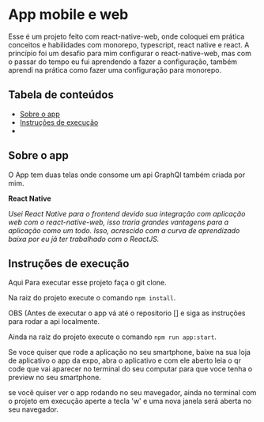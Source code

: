 # App mobile e web 

Esse é um projeto feito com react-native-web, onde coloquei em prática conceitos e habilidades com monorepo, typescript, react native e react.
A princípio foi um desafio para mim configurar o react-native-web, mas com o passar do tempo eu fui aprendendo a fazer a configuração, também aprendi na prática como fazer uma configuração para monorepo.

## Tabela de conteúdos

- [Sobre o app](#sobre-o-app)
- [Instruções de execução](#instruções-de-execução)
- 
## Sobre o app

O App tem duas telas onde consome um api GraphQl também criada por mim.


**React Native**

*Usei React Native para o frontend devido sua integração com aplicação web com o react-native-web, isso traria grandes vantagens para a aplicação como um todo. Isso, acrescido com a curva de aprendizado baixa por eu já ter trabalhado com o ReactJS.*

## Instruções de execução

Aqui Para executar esse projeto faça o git clone.

Na raiz do projeto execute o comando `npm install`.

OBS (Antes de executar o app vá até o repositorio [] e siga as instruções para rodar a api localmente.

Ainda na raiz do projeto execute o comando `npm run app:start`.

Se voce quiser que rode a aplicação no seu smartphone, baixe na sua loja de aplicativo o app da expo, abra o aplicativo e com ele aberto leia o qr code que vai aparecer no terminal do seu computar para que voce tenha o preview no seu smartphone.

se você quiser ver o app rodando no seu mavegador, ainda no terminal com o projeto em execução aperte a tecla 'w' e uma nova janela será aberta no seu navegador.
